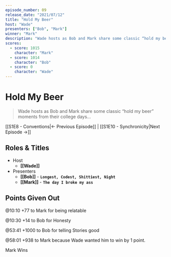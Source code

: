 ```yaml
---
episode_number: 09
release_date: "2021/07/12"
title: "Hold My Beer"
host: "Wade"
presenters: ["Bob", "Mark"]
winner: "Mark"
description: "Wade hosts as Bob and Mark share some classic “hold my beer” moments from their college days…"
scores:
  - score: 1015
    character: "Mark"
  - score: 1014
    character: "Bob"
  - score: 0
    character: "Wade"
---
```


# Hold My Beer

> Wade hosts as Bob and Mark share some classic “hold my beer” moments from their college days…

[[S1E8 - Conventions|← Previous Episode]] | [[S1E10 - Synchronicity|Next Episode →]]

## Roles & Titles

- Host
  - **[[Wade]]**
- Presenters
  - **[[Bob]]** - **`Longest, Codest, Shittiest, Night`**
  - **[[Mark]]** - **`The day I broke my ass`**

## Points Given Out

@10:10 +77 to Mark for being relatable

@10:30 +14 to Bob for Honesty

@53:41 +1000 to Bob for telling Stories good

@58:01 +938 to Mark because Wade wanted him to win by 1 point.

Mark Wins

